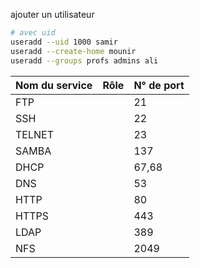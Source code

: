 ajouter un utilisateur
```sh
# avec uid
useradd --uid 1000 samir
useradd --create-home mounir
useradd --groups profs admins ali
```

| Nom du service | Rôle | N° de port |
| ---- | ---- | ---- |
| FTP |  | 21 |
| SSH |  | 22 |
| TELNET |  | 23 |
| SAMBA |  | 137 |
| DHCP |  | 67,68 |
| DNS |  | 53 |
| HTTP |  | 80 |
| HTTPS |  | 443 |
| LDAP |  | 389 |
| NFS |  | 2049 |

